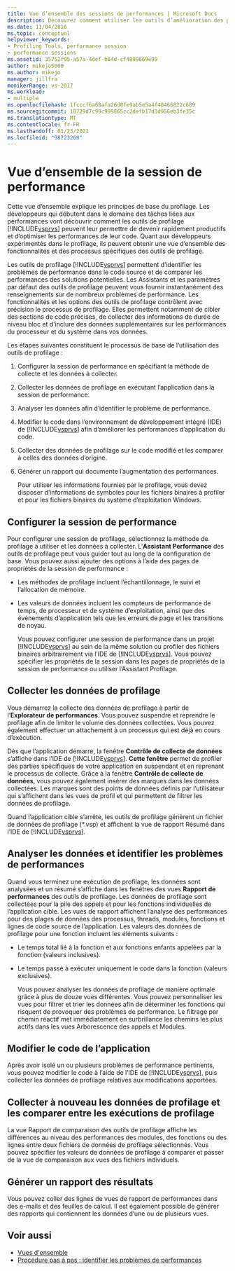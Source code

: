 ```yaml
---
title: Vue d’ensemble des sessions de performances | Microsoft Docs
description: Découvrez comment utiliser les outils d’amélioration des performances pour gagner en productivité rapidement et augmenter les performances du code de configuration.
ms.date: 11/04/2016
ms.topic: conceptual
helpviewer_keywords:
- Profiling Tools, performance session
- performance sessions
ms.assetid: 35752f95-a57a-4def-b64d-cf4899669e99
author: mikejo5000
ms.author: mikejo
manager: jillfra
monikerRange: vs-2017
ms.workload:
- multiple
ms.openlocfilehash: 1fcccf6a68afa26d8fe9ab5e5a4f40466822c689
ms.sourcegitcommit: 18729d7c99c999865cc2defb17d3d956eb3fe35c
ms.translationtype: MT
ms.contentlocale: fr-FR
ms.lasthandoff: 01/23/2021
ms.locfileid: "98723268"
---
```

# <a name="performance-session-overview"></a>Vue d’ensemble de la session de performance
Cette vue d’ensemble explique les principes de base du profilage. Les développeurs qui débutent dans le domaine des tâches liées aux performances vont découvrir comment les outils de profilage [!INCLUDE[vsprvs](../code-quality/includes/vsprvs_md.md)] peuvent leur permettre de devenir rapidement productifs et d’optimiser les performances de leur code. Quant aux développeurs expérimentés dans le profilage, ils peuvent obtenir une vue d’ensemble des fonctionnalités et des processus spécifiques des outils de profilage.

 Les outils de profilage [!INCLUDE[vsprvs](../code-quality/includes/vsprvs_md.md)] permettent d’identifier les problèmes de performance dans le code source et de comparer les performances des solutions potentielles. Les Assistants et les paramètres par défaut des outils de profilage peuvent vous fournir instantanément des renseignements sur de nombreux problèmes de performance. Les fonctionnalités et les options des outils de profilage contrôlent avec précision le processus de profilage. Elles permettent notamment de cibler des sections de code précises, de collecter des informations de durée de niveau bloc et d’inclure des données supplémentaires sur les performances du processeur et du système dans vos données.

 Les étapes suivantes constituent le processus de base de l’utilisation des outils de profilage :

1. Configurer la session de performance en spécifiant la méthode de collecte et les données à collecter.

2. Collecter les données de profilage en exécutant l’application dans la session de performance.

3. Analyser les données afin d’identifier le problème de performance.

4. Modifier le code dans l’environnement de développement intégré (IDE) de [!INCLUDE[vsprvs](../code-quality/includes/vsprvs_md.md)] afin d’améliorer les performances d’application du code.

5. Collecter des données de profilage sur le code modifié et les comparer à celles des données d’origine.

6. Générer un rapport qui documente l’augmentation des performances.

   Pour utiliser les informations fournies par le profilage, vous devez disposer d’informations de symboles pour les fichiers binaires à profiler et pour les fichiers binaires du système d’exploitation Windows.

## <a name="configure-the-performance-session"></a>Configurer la session de performance
 Pour configurer une session de profilage, sélectionnez la méthode de profilage à utiliser et les données à collecter. L’**Assistant Performance** des outils de profilage peut vous guider tout au long de la configuration de base. Vous pouvez aussi ajouter des options à l’aide des pages de propriétés de la session de performance :

- Les méthodes de profilage incluent l’échantillonnage, le suivi et l’allocation de mémoire.

- Les valeurs de données incluent les compteurs de performance de temps, de processeur et de système d’exploitation, ainsi que des événements d’application tels que les erreurs de page et les transitions de noyau.

  Vous pouvez configurer une session de performance dans un projet [!INCLUDE[vsprvs](../code-quality/includes/vsprvs_md.md)] au sein de la même solution ou profiler des fichiers binaires arbitrairement via l’IDE de [!INCLUDE[vsprvs](../code-quality/includes/vsprvs_md.md)]. Vous pouvez spécifier les propriétés de la session dans les pages de propriétés de la session de performance ou utiliser l’Assistant Profilage.

## <a name="collect-profiling-data"></a>Collecter les données de profilage
 Vous démarrez la collecte des données de profilage à partir de l’**Explorateur de performances**. Vous pouvez suspendre et reprendre le profilage afin de limiter le volume des données collectées. Vous pouvez également effectuer un attachement à un processus qui est déjà en cours d’exécution.

 Dès que l’application démarre, la fenêtre **Contrôle de collecte de données** s’affiche dans l’IDE de [!INCLUDE[vsprvs](../code-quality/includes/vsprvs_md.md)]. **Cette fenêtre** permet de profiler des parties spécifiques de votre application en suspendant et en reprenant le processus de collecte. Grâce à la fenêtre **Contrôle de collecte de données**, vous pouvez également insérer des marques dans les données collectées. Les marques sont des points de données définis par l’utilisateur qui s’affichent dans les vues de profil et qui permettent de filtrer les données de profilage.

 Quand l’application cible s’arrête, les outils de profilage génèrent un fichier de données de profilage (*.vsp) et affichent la vue de rapport Résumé dans l’IDE de [!INCLUDE[vsprvs](../code-quality/includes/vsprvs_md.md)].

## <a name="analyze-the-data-and-identify-performance-issues"></a>Analyser les données et identifier les problèmes de performances
 Quand vous terminez une exécution de profilage, les données sont analysées et un résumé s’affiche dans les fenêtres des vues **Rapport de performances** des outils de profilage. Les données de profilage sont collectées pour la pile des appels et pour les fonctions individuelles de l’application cible. Les vues de rapport affichent l’analyse des performances pour des plages de données des processus, threads, modules, fonctions et lignes de code source de l’application. Les valeurs des données de profilage pour une fonction incluent les éléments suivants :

- Le temps total lié à la fonction et aux fonctions enfants appelées par la fonction (valeurs inclusives).

- Le temps passé à exécuter uniquement le code dans la fonction (valeurs exclusives).

  Vous pouvez analyser les données de profilage de manière optimale grâce à plus de douze vues différentes. Vous pouvez personnaliser les vues pour filtrer et trier les données afin de déterminer les fonctions qui risquent de provoquer des problèmes de performance. Le filtrage par chemin réactif met immédiatement en surbrillance les chemins les plus actifs dans les vues Arborescence des appels et Modules.

## <a name="modify-the-application-code"></a>Modifier le code de l’application
 Après avoir isolé un ou plusieurs problèmes de performance pertinents, vous pouvez modifier le code à l’aide de l’IDE de [!INCLUDE[vsprvs](../code-quality/includes/vsprvs_md.md)], puis collecter les données de profilage relatives aux modifications apportées.

## <a name="collect-profiling-data-again-and-compare-the-data-between-the-profiling-runs"></a>Collecter à nouveau les données de profilage et les comparer entre les exécutions de profilage
 La vue Rapport de comparaison des outils de profilage affiche les différences au niveau des performances des modules, des fonctions ou des lignes entre deux fichiers de données de profilage sélectionnés. Vous pouvez spécifier les valeurs de données de profilage à comparer et passer de la vue de comparaison aux vues des fichiers individuels.

## <a name="generate-a-report-of-the-results"></a>Générer un rapport des résultats
 Vous pouvez coller des lignes de vues de rapport de performances dans des e-mails et des feuilles de calcul. Il est également possible de générer des rapports qui contiennent les données d’une ou de plusieurs vues.

## <a name="see-also"></a>Voir aussi
- [Vues d'ensemble](../profiling/overviews-performance-tools.md)
- [Procédure pas à pas : identifier les problèmes de performances](beginners-guide-to-cpu-sampling.md)

